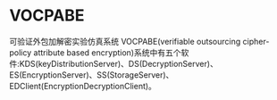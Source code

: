 # VOCPABE
 可验证外包加解密实验仿真系统
VOCPABE(verifiable outsourcing cipher-policy attribute based encryption)系统中有五个软件:KDS(keyDistributionServer)、DS(DecryptionServer)、ES(EncryptionServer)、SS(StorageServer)、EDClient(EncryptionDecryptionClient)。
